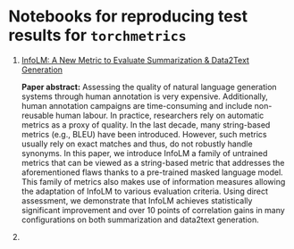 # Notebooks for reproducing test results for `torchmetrics`

1. [InfoLM: A New Metric to Evaluate Summarization & Data2Text Generation](01_InfoLM.ipynb)

    **Paper abstract:** Assessing the quality of natural language generation systems through human annotation is very expensive. Additionally, human annotation campaigns are time-consuming and include non-reusable human labour. In practice, researchers rely on automatic metrics as a proxy of quality. In the last decade, many string-based metrics (e.g., BLEU) have been introduced. However, such metrics usually rely on exact matches and thus, do not robustly handle synonyms. In this paper, we introduce InfoLM a family of untrained metrics that can be viewed as a string-based metric that addresses the aforementioned flaws thanks to a pre-trained masked language model. This family of metrics also makes use of information measures allowing the adaptation of InfoLM to various evaluation criteria. Using direct assessment, we demonstrate that InfoLM achieves statistically significant improvement and over 10 points of correlation gains in many configurations on both summarization and data2text generation.
1.
